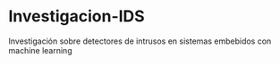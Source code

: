 # Investigacion-IDS
Investigación sobre detectores de intrusos en sistemas embebidos con machine learning
